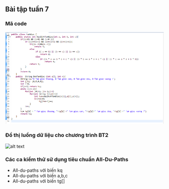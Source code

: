 ## Bài tập tuần 7
### Mã code
![alt text](https://github.com/HoangTuyetUET/int3117-2016/blob/master/HoangThiTuyet/BT3/code.png)
### Đồ thị luồng dữ liệu cho chương trình BT2
![alt text](https://github.com/HoangTuyetUET/int3117-2016/blob/master/HoangThiTuyet/BT3/Diagram2.png)
### Các ca kiểm thử sử dụng tiêu chuẩn All-Du-Paths
- All-du-paths với biến kq 
- All-du-paths với biến a,b,c
- All-du-paths với biến tg[]
